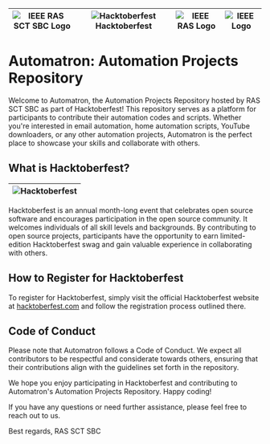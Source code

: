 | ![IEEE RAS SCT SBC Logo](https://drive.google.com/uc?export=view&id=1iYAN2mHqSzWFYmbAuDyXXmtFFXEJfHvP) |  ![Hacktoberfest](https://hacktoberfest.com/_next/static/media/logo-hacktoberfest--logomark.b91c17d2.svg) Hacktoberfest | ![IEEE RAS Logo](https://drive.google.com/uc?export=view&id=1trkjQEIOR4l5F7ox4jPL5z4rJ3QtxSFR) | ![IEEE Logo](https://drive.google.com/uc?export=view&id=1pUeaquwNuXxepHiPIZ-d8zhMuKEQPeoA) |
| --- | --- | --- | --- |

# Automatron: Automation Projects Repository

Welcome to Automatron, the Automation Projects Repository hosted by RAS SCT SBC as part of Hacktoberfest! This repository serves as a platform for participants to contribute their automation codes and scripts. Whether you're interested in email automation, home automation scripts, YouTube downloaders, or any other automation projects, Automatron is the perfect place to showcase your skills and collaborate with others.

## What is Hacktoberfest?
| ![Hacktoberfest](https://hacktoberfest.com/_next/static/media/logo-hacktoberfest--horizontal.ebc5fdc8.svg) |
| --- |

Hacktoberfest is an annual month-long event that celebrates open source software and encourages participation in the open source community. It welcomes individuals of all skill levels and backgrounds. By contributing to open source projects, participants have the opportunity to earn limited-edition Hacktoberfest swag and gain valuable experience in collaborating with others.

## How to Register for Hacktoberfest

To register for Hacktoberfest, simply visit the official Hacktoberfest website at [hacktoberfest.com](https://hacktoberfest.com/) and follow the registration process outlined there.

## Code of Conduct

Please note that Automatron follows a Code of Conduct. We expect all contributors to be respectful and considerate towards others, ensuring that their contributions align with the guidelines set forth in the repository.

We hope you enjoy participating in Hacktoberfest and contributing to Automatron's Automation Projects Repository. Happy coding!

If you have any questions or need further assistance, please feel free to reach out to us.

Best regards,
RAS SCT SBC
